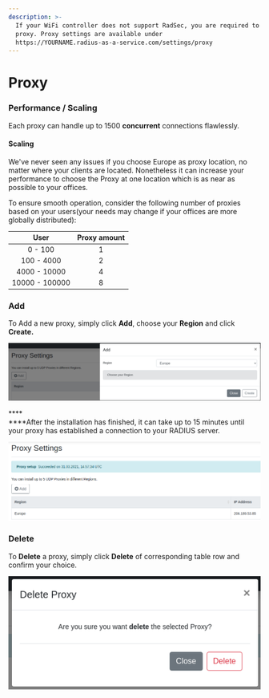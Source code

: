 ```yaml
---
description: >-
  If your WiFi controller does not support RadSec, you are required to set up a
  proxy. Proxy settings are available under
  https://YOURNAME.radius-as-a-service.com/settings/proxy
---
```


# Proxy

### Performance / Scaling

Each proxy can handle up to 1500 **concurrent** connections flawlessly.&#x20;

#### Scaling

We've never seen any issues if you choose Europe as proxy location, no matter where your clients are located. Nonetheless it can increase your performance to choose the Proxy at one location which is as near as possible to your offices.

To ensure smooth operation, consider the following number of proxies based on your users(your needs may change if your offices are more globally distributed):

|      User      | Proxy amount |
| :------------: | :----------: |
|    0 - 100     |       1      |
|   100 - 4000   |       2      |
|  4000 - 10000  |       4      |
| 10000 - 100000 |       8      |

### Add&#x20;

To Add a new proxy, simply click **Add**, choose your **Region** and click **Create.**&#x20;

![](<../.gitbook/assets/image (27).png>)

****\
****After the installation has finished, it can take up to 15 minutes until your proxy has established a connection to your RADIUS server.

![](<../.gitbook/assets/image (28).png>)

### Delete

To **Delete** a proxy, simply click **Delete** of corresponding table row and confirm your choice.&#x20;

![](<../.gitbook/assets/image (29).png>)
